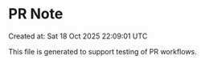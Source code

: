 # PR Note

Created at: Sat 18 Oct 2025 22:09:01 UTC

This file is generated to support testing of PR workflows.
